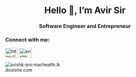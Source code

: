 <h1 align="center">Hello 👋, I’m Avir Sir</h1>

<h3 align="center">Software Engineer and Entrepreneur</h3>

<h3 align="left">Connect with me:</h3>
<p align="left">
<a href="www.linkedin.com/in/avishk" target="blank"><img align="center" src="https://raw.githubusercontent.com/rahuldkjain/github-profile-readme-generator/master/src/images/icons/Social/linked-in-alt.svg" alt="https://www.linkedin.com/in/avishk/" height="30" width="40" /></a>
<a href="https://www.facebook.com/avishk678" target="blank"><img align="center" src="https://raw.githubusercontent.com/rahuldkjain/github-profile-readme-generator/master/src/images/icons/Social/facebook.svg" alt="avishk" height="30" width="40" /></a>
</p> 



<p><img align="left" src="https://github-readme-stats.vercel.app/api/top-langs?username=avishkaravishan&show_icons=true&locale=en&layout=compact" alt="avishk-pro" /></p>


machealth.lk <br>
doolshe.com <br>

